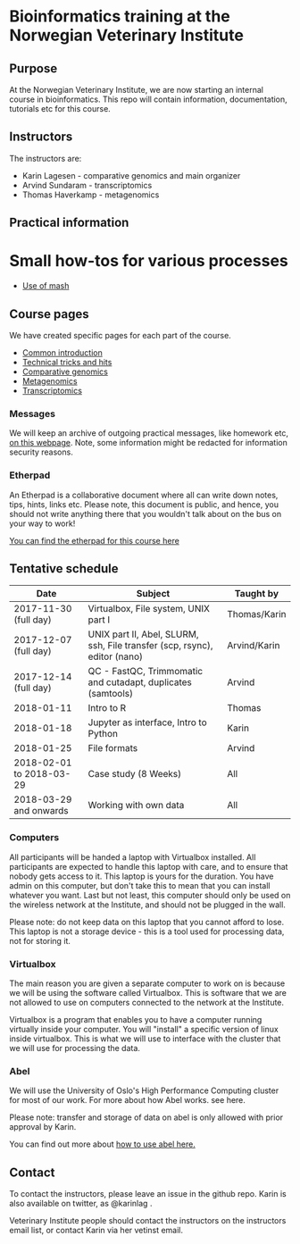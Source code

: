 # Bioinformatics training at the Norwegian Veterinary Institute


## Purpose
At the Norwegian Veterinary Institute, we are now starting an internal course in bioinformatics. This 
repo will contain information, documentation, tutorials etc for this course.


## Instructors

The instructors are:

  * Karin Lagesen - comparative genomics and main organizer
  * Arvind Sundaram - transcriptomics
  * Thomas Haverkamp - metagenomics

## Practical information

# Small how-tos for various processes

  * [Use of mash](mash.md)


## Course pages

We have created specific pages for each part of the course.

  * [Common introduction](introduction.md)
  * [Technical tricks and hits](techstuff.md)
  * [Comparative genomics](compgenomics.md)
  * [Metagenomics](metagenomics.md)
  * [Transcriptomics](transcriptomics.md)

### Messages

We will keep an archive of outgoing practical messages, like homework etc, 
[on this webpage](messages.md). Note, some information might be redacted for
information security reasons. 

### Etherpad

An Etherpad is a collaborative document where all can write down notes,
tips, hints, links etc. Please note, this document is public, and hence,
you should not write anything there that you wouldn't talk about on
the bus on your way to work!

[You can find the etherpad for this course here](https://etherpad.wikimedia.org/p/nvi-bioinf)


## Tentative schedule

| Date| Subject| Taught by|
|------|-------|----------|
|2017-11-30 (full day)| Virtualbox, File system, UNIX part I |Thomas/Karin|
|2017-12-07 (full day) | UNIX part II, Abel, SLURM, ssh, File transfer (scp, rsync), editor (nano)| Arvind/Karin|
|2017-12-14 (full day)|QC - FastQC, Trimmomatic and cutadapt, duplicates (samtools)|Arvind|
|2018-01-11 |Intro to R|Thomas|
|2018-01-18| Jupyter as interface, Intro to Python|Karin|
|2018-01-25|File formats|Arvind|
|2018-02-01 to 2018-03-29|Case study (8 Weeks) | All|
|2018-03-29 and onwards |Working with own data | All|

### Computers

All participants will be handed a laptop with Virtualbox installed. All 
participants are expected to handle this laptop with care, and to ensure that
nobody gets access to it. This laptop is yours for the duration. You have admin 
on this computer, but don't take this to mean that you can install whatever you
want. Last but not least, this computer should only be used on the wireless
network at the Institute, and should not be plugged in the wall.

Please note: do not keep data on this laptop that you cannot afford to lose. 
This laptop is not a storage device - this is a tool used for processing data,
not for storing it.

### Virtualbox
The main reason you are given a separate computer to work on is because we 
will be using the software called Virtualbox. This is software that we are not
allowed to use on computers connected to the network at the Institute.

Virtualbox is a program that enables you to have a computer running virtually
inside your computer. You will "install" a specific version of linux inside
virtualbox. This is what we will use to interface with the cluster that we will
use for processing the data.

### Abel
We will use the University of Oslo's High Performance Computing cluster for 
most of our work. For more about how Abel works. see here.

Please note: transfer and storage of data on abel is only allowed with prior
approval by Karin.

You can find out more about [how to use abel here.](https://github.com/NorwegianVeterinaryInstitute/Info/wiki)


## Contact

To contact the instructors, please leave an issue in the github repo. Karin is 
also available on twitter, as @karinlag .

Veterinary Institute people should contact the instructors on the instructors
email list, or contact Karin via her vetinst email.

